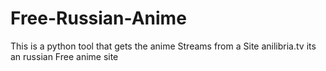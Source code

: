 # Free-Russian-Anime
This is a python tool that gets the anime Streams from a Site anilibria.tv its an russian Free anime site
